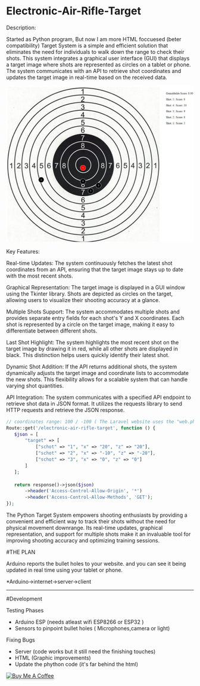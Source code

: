 # Electronic-Air-Rifle-Target


Description:

Started as Python program, But now I am more HTML foccuesed (beter compatibility) Target System is a simple and efficient solution that eliminates the need for individuals to walk down the range to check their shots. 
This system integrates a graphical user interface (GUI) that displays a target image where shots are represented as circles on a tablet or phone.
The system communicates with an API to retrieve shot coordinates and updates the target image in real-time based on the received data.


![Target.jpg](https://raw.githubusercontent.com/Eyonic/Electronic-Air-Rifle-Target/main/Doc/exsample-v2.jpg)


Key Features:

Real-time Updates: The system continuously fetches the latest shot coordinates from an API, ensuring that the target image stays up to date with the most recent shots.


Graphical Representation: The target image is displayed in a GUI window using the Tkinter library. Shots are depicted as circles on the target, allowing users to visualize their shooting accuracy at a glance.

Multiple Shots Support: The system accommodates multiple shots and provides separate entry fields for each shot's Y and X coordinates. Each shot is represented by a circle on the target image, making it easy to differentiate between different shots.

Last Shot Highlight: The system highlights the most recent shot on the target image by drawing it in red, while all other shots are displayed in black. This distinction helps users quickly identify their latest shot.

Dynamic Shot Addition: If the API returns additional shots, the system dynamically adjusts the target image and coordinate lists to accommodate the new shots. This flexibility allows for a scalable system that can handle varying shot quantities.

API Integration: The system communicates with a specified API endpoint to retrieve shot data in JSON format. It utilizes the requests library to send HTTP requests and retrieve the JSON response.

 ```php
// coordinates range: 100 / -100 ( The Laravel website uses the "web.php" file to handle routes, but the content is in plain JSON format, allowing for flexible modification of the delivery method.)
Route::get('/electronic-air-rifle-target', function () {
    $json = [
        "target" => [
            ["schot" => "1", "x" => "20", "z" => "20"],
            ["schot" => "2", "x" => "-10", "z" => "-20"],
            ["schot" => "3", "x" => "0", "z" => "0"]
        ]
    ];

    return response()->json($json)
        ->header('Access-Control-Allow-Origin', '*')
        ->header('Access-Control-Allow-Methods', 'GET');
});
``` 
The Python Target System empowers shooting enthusiasts by providing a convenient and efficient way to track their shots without the need for physical movement downrange. Its real-time updates, graphical representation, and support for multiple shots make it an invaluable tool for improving shooting accuracy and optimizing training sessions.


#THE PLAN

Arduino reports the bullet holes to your website. and you can see it being updated in real time using your tablet or phone.

*Arduino->internet->server->client


-------------------------------------------------------------------------------------------------------------------------------
#Development

Testing Phases
* Arduino ESP (needs atleast wifi ESP8266 or ESP32 )
* Sensors to pinpoint bullet holes ( Microphones,camera or light)

Fixing Bugs
* Server (code works but it still need the finishing touches)
* HTML (Graphic improvements)
* Update the phython code (it's far behind the html)


<a href="https://www.buymeacoffee.com/Eyonic" target="_blank"><img src="https://www.buymeacoffee.com/assets/img/custom_images/orange_img.png" alt="Buy Me A Coffee" style="height: 41px !important;width: 174px !important;box-shadow: 0px 3px 2px 0px rgba(190, 190, 190, 0.5) !important;-webkit-box-shadow: 0px 3px 2px 0px rgba(190, 190, 190, 0.5) !important;" ></a>
